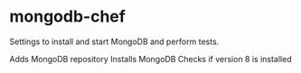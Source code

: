 # mongodb-chef

Settings to install and start MongoDB and perform tests. 

Adds MongoDB repository 
Installs MongoDB 
Checks if version 8 is installed 



